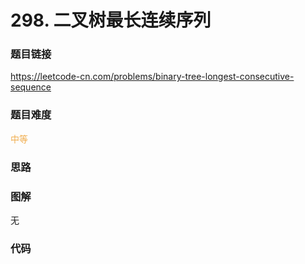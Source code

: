 # 298. 二叉树最长连续序列

### 题目链接

https://leetcode-cn.com/problems/binary-tree-longest-consecutive-sequence

### 题目难度

<font color=#F0AD4E>中等</font>

### 思路



### 图解

无

### 代码

```python
```